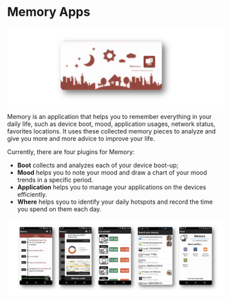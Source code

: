 # Memory Apps

![](.github/memory.png)

Memory is an application that helps you to remember everything in your daily life, such as device boot, mood, application usages, network status, favorites locations. It uses these collected memory pieces to analyze and give you more and more advice to improve your life.

Currently, there are four plugins for Memory:

- **Boot** collects and analyzes each of your device boot-up;
- **Mood** helps you to note your mood and draw a chart of your mood trends in a specific period.
- **Application** helps you to manage your applications on the devices efficiently.
- **Where** helps syou to identify your daily hotspots and record the time you spend on them each day.

![](.github/ss_memory.png)

